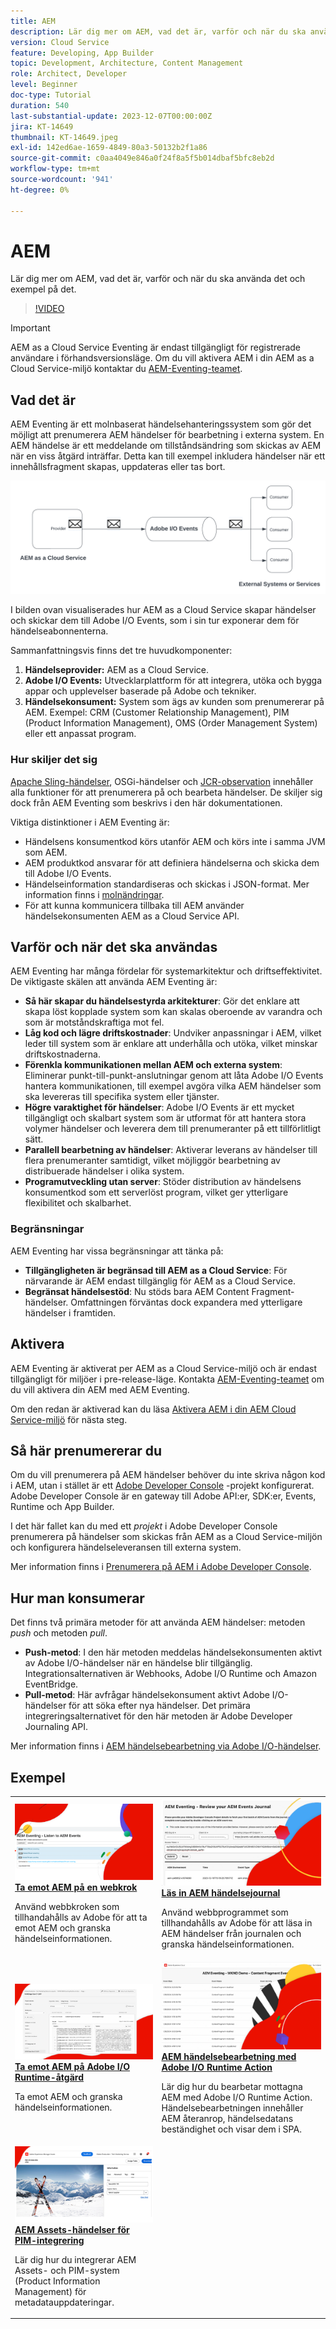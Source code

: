 ```yaml
---
title: AEM
description: Lär dig mer om AEM, vad det är, varför och när du ska använda det och exempel på det.
version: Cloud Service
feature: Developing, App Builder
topic: Development, Architecture, Content Management
role: Architect, Developer
level: Beginner
doc-type: Tutorial
duration: 540
last-substantial-update: 2023-12-07T00:00:00Z
jira: KT-14649
thumbnail: KT-14649.jpeg
exl-id: 142ed6ae-1659-4849-80a3-50132b2f1a86
source-git-commit: c0aa4049e846a0f24f8a5f5b014dbaf5bfc8eb2d
workflow-type: tm+mt
source-wordcount: '941'
ht-degree: 0%

---
```


# AEM

Lär dig mer om AEM, vad det är, varför och när du ska använda det och exempel på det.

>[!VIDEO](https://video.tv.adobe.com/v/3426686?quality=12&learn=on)

>[!IMPORTANT]
>
>AEM as a Cloud Service Eventing är endast tillgängligt för registrerade användare i förhandsversionsläge. Om du vill aktivera AEM i din AEM as a Cloud Service-miljö kontaktar du <a href="mailto:grp-aem-events@adobe.com">AEM-Eventing-teamet</a>.

## Vad det är

AEM Eventing är ett molnbaserat händelsehanteringssystem som gör det möjligt att prenumerera AEM händelser för bearbetning i externa system. En AEM händelse är ett meddelande om tillståndsändring som skickas av AEM när en viss åtgärd inträffar. Detta kan till exempel inkludera händelser när ett innehållsfragment skapas, uppdateras eller tas bort.

![AEM-händelser](./assets/aem-eventing.png)

I bilden ovan visualiserades hur AEM as a Cloud Service skapar händelser och skickar dem till Adobe I/O Events, som i sin tur exponerar dem för händelseabonnenterna.

Sammanfattningsvis finns det tre huvudkomponenter:

1. **Händelseprovider:** AEM as a Cloud Service.
1. **Adobe I/O Events:** Utvecklarplattform för att integrera, utöka och bygga appar och upplevelser baserade på Adobe och tekniker.
1. **Händelsekonsument:** System som ägs av kunden som prenumererar på AEM. Exempel: CRM (Customer Relationship Management), PIM (Product Information Management), OMS (Order Management System) eller ett anpassat program.

### Hur skiljer det sig

[Apache Sling-händelser](https://sling.apache.org/documentation/bundles/apache-sling-eventing-and-job-handling.html), OSGi-händelser och [JCR-observation](https://jackrabbit.apache.org/oak/docs/features/observation.html) innehåller alla funktioner för att prenumerera på och bearbeta händelser. De skiljer sig dock från AEM Eventing som beskrivs i den här dokumentationen.

Viktiga distinktioner i AEM Eventing är:

- Händelsens konsumentkod körs utanför AEM och körs inte i samma JVM som AEM.
- AEM produktkod ansvarar för att definiera händelserna och skicka dem till Adobe I/O Events.
- Händelseinformation standardiseras och skickas i JSON-format. Mer information finns i [molnändringar](https://cloudevents.io/).
- För att kunna kommunicera tillbaka till AEM använder händelsekonsumenten AEM as a Cloud Service API.


## Varför och när det ska användas

AEM Eventing har många fördelar för systemarkitektur och driftseffektivitet. De viktigaste skälen att använda AEM Eventing är:

- **Så här skapar du händelsestyrda arkitekturer**: Gör det enklare att skapa löst kopplade system som kan skalas oberoende av varandra och som är motståndskraftiga mot fel.
- **Låg kod och lägre driftskostnader**: Undviker anpassningar i AEM, vilket leder till system som är enklare att underhålla och utöka, vilket minskar driftskostnaderna.
- **Förenkla kommunikationen mellan AEM och externa system**: Eliminerar punkt-till-punkt-anslutningar genom att låta Adobe I/O Events hantera kommunikationen, till exempel avgöra vilka AEM händelser som ska levereras till specifika system eller tjänster.
- **Högre varaktighet för händelser**: Adobe I/O Events är ett mycket tillgängligt och skalbart system som är utformat för att hantera stora volymer händelser och leverera dem till prenumeranter på ett tillförlitligt sätt.
- **Parallell bearbetning av händelser**: Aktiverar leverans av händelser till flera prenumeranter samtidigt, vilket möjliggör bearbetning av distribuerade händelser i olika system.
- **Programutveckling utan server**: Stöder distribution av händelsens konsumentkod som ett serverlöst program, vilket ger ytterligare flexibilitet och skalbarhet.

### Begränsningar

AEM Eventing har vissa begränsningar att tänka på:

- **Tillgängligheten är begränsad till AEM as a Cloud Service**: För närvarande är AEM endast tillgänglig för AEM as a Cloud Service.
- **Begränsat händelsestöd**: Nu stöds bara AEM Content Fragment-händelser. Omfattningen förväntas dock expandera med ytterligare händelser i framtiden.

## Aktivera

AEM Eventing är aktiverat per AEM as a Cloud Service-miljö och är endast tillgängligt för miljöer i pre-release-läge. Kontakta <a href="mailto:grp-aem-events@adobe.com">AEM-Eventing-teamet</a> om du vill aktivera din AEM med AEM Eventing.

Om den redan är aktiverad kan du läsa [Aktivera AEM i din AEM Cloud Service-miljö](https://developer.adobe.com/experience-cloud/experience-manager-apis/guides/events/#enable-aem-events-on-your-aem-cloud-service-environment) för nästa steg.

## Så här prenumererar du

Om du vill prenumerera på AEM händelser behöver du inte skriva någon kod i AEM, utan i stället är ett [Adobe Developer Console](https://developer.adobe.com/) -projekt konfigurerat. Adobe Developer Console är en gateway till Adobe API:er, SDK:er, Events, Runtime och App Builder.

I det här fallet kan du med ett _projekt_ i Adobe Developer Console prenumerera på händelser som skickas från AEM as a Cloud Service-miljön och konfigurera händelseleveransen till externa system.

Mer information finns i [Prenumerera på AEM i Adobe Developer Console](https://developer.adobe.com/experience-cloud/experience-manager-apis/guides/events/#how-to-subscribe-to-aem-events-in-the-adobe-developer-console).

## Hur man konsumerar

Det finns två primära metoder för att använda AEM händelser: metoden _push_ och metoden _pull_.

- **Push-metod**: I den här metoden meddelas händelsekonsumenten aktivt av Adobe I/O-händelser när en händelse blir tillgänglig. Integrationsalternativen är Webhooks, Adobe I/O Runtime och Amazon EventBridge.
- **Pull-metod**: Här avfrågar händelsekonsument aktivt Adobe I/O-händelser för att söka efter nya händelser. Det primära integreringsalternativet för den här metoden är Adobe Developer Journaling API.

Mer information finns i [AEM händelsebearbetning via Adobe I/O-händelser](https://developer.adobe.com/experience-cloud/experience-manager-apis/guides/events/#aem-events-processing-via-adobe-io).

## Exempel

<table>
  <tr>
    <td>
        <a  href="./examples/webhook.md"><img alt="Ta emot AEM på en webkrok" src="./assets/examples/webhook/webhook-example.png"/></a>
        <div><strong><a href="./examples/webhook.md">Ta emot AEM på en webkrok</a></strong></div>
        <p>
          Använd webbkroken som tillhandahålls av Adobe för att ta emot AEM och granska händelseinformationen.
        </p>
      </td>
      <td>
        <a  href="./examples/journaling.md"><img alt="Läs in AEM händelsejournal" src="./assets/examples/journaling/eventing-journal.png"/></a>
        <div><strong><a href="./examples/journaling.md">Läs in AEM händelsejournal</a></strong></div>
        <p>
          Använd webbprogrammet som tillhandahålls av Adobe för att läsa in AEM händelser från journalen och granska händelseinformationen.
        </p>
      </td>
    </tr>
  <tr>
    <td>
        <a  href="./examples/runtime-action.md"><img alt="Ta emot AEM om Adobe I/O Runtime-åtgärd" src="./assets/examples/runtime-action/eventing-runtime.png"/></a>
        <div><strong><a href="./examples/runtime-action.md">Ta emot AEM på Adobe I/O Runtime-åtgärd</a></strong></div>
        <p>
          Ta emot AEM och granska händelseinformationen.
        </p>
      </td>
      <td>
        <a  href="./examples/event-processing-using-runtime-action.md"><img alt="AEM händelsehantering med Adobe I/O Runtime Action" src="./assets/examples/event-processing-using-runtime-action/event-processing.png"/></a>
        <div><strong><a href="./examples/event-processing-using-runtime-action.md">AEM händelsebearbetning med Adobe I/O Runtime Action</a></strong></div>
        <p>
          Lär dig hur du bearbetar mottagna AEM med Adobe I/O Runtime Action. Händelsebearbetningen innehåller AEM återanrop, händelsedatans beständighet och visar dem i SPA.
        </p>
      </td>
  </tr>    
  <tr>
    <td>
        <a  href="./examples/assets-pim-integration.md"><img alt="AEM Assets event for PIM integration" src="./assets/examples/assets-pim-integration/PIM-integration-tile.png"/></a>
        <div><strong><a href="./examples/assets-pim-integration.md">AEM Assets-händelser för PIM-integrering</a></strong></div>
        <p>
          Lär dig hur du integrerar AEM Assets- och PIM-system (Product Information Management) för metadatauppdateringar.
        </p>
      </td>
  </tr>  
</table>
